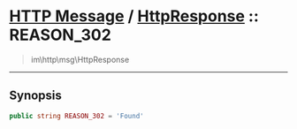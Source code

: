 # [HTTP Message](http.md) / [HttpResponse](http-HttpResponse.md) :: REASON_302
 > im\http\msg\HttpResponse
____

## Synopsis
```php
public string REASON_302 = 'Found'
```
